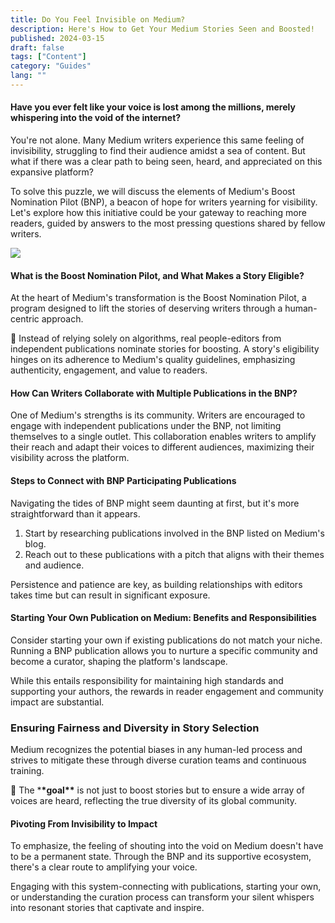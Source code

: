 ```yaml
---
title: Do You Feel Invisible on Medium?
description: Here's How to Get Your Medium Stories Seen and Boosted!
published: 2024-03-15
draft: false
tags: ["Content"]
category: "Guides"
lang: ""
---
```



#### Have you ever felt like your voice is lost among the millions, merely whispering into the void of the internet?

You're not alone. Many Medium writers experience this same feeling of invisibility, struggling to find their audience amidst a sea of content. But what if there was a clear path to being seen, heard, and appreciated on this expansive platform?


To solve this puzzle, we will discuss the elements of Medium's Boost Nomination Pilot (BNP), a beacon of hope for writers yearning for visibility. Let's explore how this initiative could be your gateway to reaching more readers, guided by answers to the most pressing questions shared by fellow writers.

![](https://cdn-static-1.medium.com/_/fp/icons/Medium-Avatar-500x500.svg)

#### What is the Boost Nomination Pilot, and What Makes a Story Eligible?

At the heart of Medium's transformation is the Boost Nomination Pilot, a program designed to lift the stories of deserving writers through a human-centric approach.

🔑 Instead of relying solely on algorithms, real people-editors from independent publications nominate stories for boosting. A story's eligibility hinges on its adherence to Medium's quality guidelines, emphasizing authenticity, engagement, and value to readers.

#### How Can Writers Collaborate with Multiple Publications in the BNP?

One of Medium's strengths is its community. Writers are encouraged to engage with independent publications under the BNP, not limiting themselves to a single outlet. This collaboration enables writers to amplify their reach and adapt their voices to different audiences, maximizing their visibility across the platform.

#### Steps to Connect with BNP Participating Publications

Navigating the tides of BNP might seem daunting at first, but it's more straightforward than it appears.

1. Start by researching publications involved in the BNP listed on Medium's blog.
2. Reach out to these publications with a pitch that aligns with their themes and audience.

Persistence and patience are key, as building relationships with editors takes time but can result in significant exposure.

#### Starting Your Own Publication on Medium: Benefits and Responsibilities

Consider starting your own if existing publications do not match your niche. Running a BNP publication allows you to nurture a specific community and become a curator, shaping the platform's landscape.

While this entails responsibility for maintaining high standards and supporting your authors, the rewards in reader engagement and community impact are substantial.

### Ensuring Fairness and Diversity in Story Selection

Medium recognizes the potential biases in any human-led process and strives to mitigate these through diverse curation teams and continuous training.

🥅 The \***\*goal\*\*** is not just to boost stories but to ensure a wide array of voices are heard, reflecting the true diversity of its global community.

#### Pivoting From Invisibility to Impact

To emphasize, the feeling of shouting into the void on Medium doesn't have to be a permanent state. Through the BNP and its supportive ecosystem, there's a clear route to amplifying your voice.

Engaging with this system-connecting with publications, starting your own, or understanding the curation process can transform your silent whispers into resonant stories that captivate and inspire.
